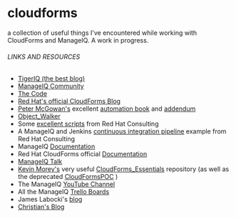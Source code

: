 # cloudforms

a collection of useful things I've encountered while working with CloudForms and ManageIQ. A work in progress.


###### LINKS AND RESOURCES

- [TigerIQ (the best blog)](http://tigeriq.co/)
- [ManageIQ Community](http://manageiq.org/)
- [The Code](https://github.com/ManageIQ/manageiq)
- [Red Hat's official CloudForms Blog](http://cloudformsblog.redhat.com/)
- [Peter McGowan's](https://github.com/pemcg) excellent [automation book](https://www.gitbook.com/book/pemcg/introduction-to-cloudforms-automation/details) and [addendum](https://manageiq.gitbook.io/mastering-cloudforms-automation-addendum/)
- [Object_Walker](https://github.com/pemcg/object_walker)
- Some [excellent scripts](https://github.com/rhtconsulting/cfme-rhconsulting-scripts) from Red Hat Consulting
- A ManageIQ and Jenkins [continuous integration pipeline](https://github.com/rhtconsulting/miq-ci) example from Red Hat Consulting
- ManageIQ [Documentation](http://manageiq.org/documentation/)
- Red Hat CloudForms official [Documentation](https://access.redhat.com/documentation/en/red-hat-cloudforms/)
- [<span title="ManageIQ discussion forums - talk to developers and other users here"> ManageIQ Talk</span>](http://talk.manageiq.org/)
- [Kevin Morey's](https://github.com/ramrexx) very useful [CloudForms_Essentials](https://github.com/ramrexx/CloudForms_Essentials) repository (as well as the deprecated [CloudFormsPOC](https://github.com/ramrexx/CloudFormsPOC) )
- The ManageIQ [YouTube Channel](https://www.youtube.com/user/ManageIQVideo)
- All the ManageIQ [Trello Boards](https://trello.com/manageiq)
- James Labocki's [blog](https://allthingsopen.com/)
- [<span title="A blog about Cloud, IT, travel and being forever Jung">Christian's Blog</span>](http://www.jung-christian.de/)
